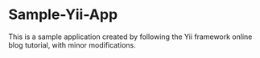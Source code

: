 Sample-Yii-App
==============

This is a sample application created by following the Yii framework online blog tutorial, with minor modifications.
